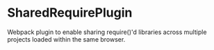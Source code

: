 # SharedRequirePlugin
Webpack plugin to enable sharing require()'d libraries across multiple projects loaded within the same browser.
